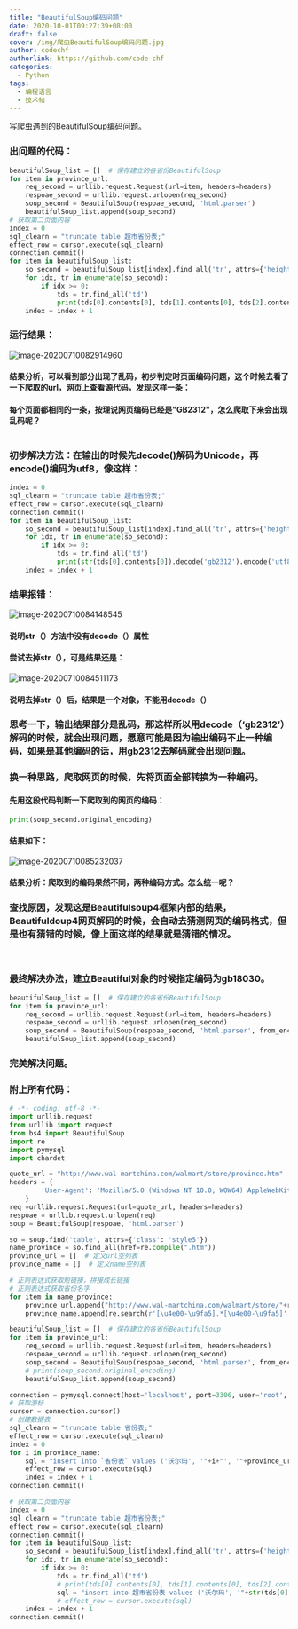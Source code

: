 ```yaml
---
title: "BeautifulSoup编码问题"
date: 2020-10-01T09:27:39+08:00
draft: false
cover: /img/爬虫BeautifulSoup编码问题.jpg
author: codechf
authorlink: https://github.com/code-chf
categories:
  - Python
tags:
  - 编程语言
  - 技术帖
---
```

写爬虫遇到的BeautifulSoup编码问题。

<!--more-->

### 出问题的代码：


```python
beautifulSoup_list = []  # 保存建立的各省份BeautifulSoup
for item in province_url:
    req_second = urllib.request.Request(url=item, headers=headers)
    respoae_second = urllib.request.urlopen(req_second)
    soup_second = BeautifulSoup(respoae_second, 'html.parser')
    beautifulSoup_list.append(soup_second)
# 获取第二页面内容
index = 0
sql_clearn = "truncate table 超市省份表;"
effect_row = cursor.execute(sql_clearn)
connection.commit()
for item in beautifulSoup_list:
    so_second = beautifulSoup_list[index].find_all('tr', attrs={'height': '20'})
    for idx, tr in enumerate(so_second):
        if idx >= 0:
            tds = tr.find_all('td')
            print(tds[0].contents[0], tds[1].contents[0], tds[2].contents[0], tds[3].contents[0], tds[4].contents[0], tds[5].contents[0])
    index = index + 1
```

### 运行结果：

![image-20200710082914960](https://gitee.com/codechf/uPic-file/raw/master/uPic/image-20200710082914960.png)

#### 结果分析，可以看到部分出现了乱码，初步判定时页面编码问题，这个时候去看了一下爬取的url，网页上查看源代码，发现这样一条：

<META http-equiv=Content-Type content="text/html; charset=gb2312">

#### 每个页面都相同的一条，按理说网页编码已经是"GB2312"，怎么爬取下来会出现乱码呢？</br></br>

### 初步解决方法：在输出的时候先decode()解码为Unicode，再encode()编码为utf8，像这样：

```python
index = 0
sql_clearn = "truncate table 超市省份表;"
effect_row = cursor.execute(sql_clearn)
connection.commit()
for item in beautifulSoup_list:
    so_second = beautifulSoup_list[index].find_all('tr', attrs={'height': '20'})
    for idx, tr in enumerate(so_second):
        if idx >= 0:
            tds = tr.find_all('td')
            print(str(tds[0].contents[0]).decode('gb2312').encode('utf8'), str(tds[1].contents[0]).decode('gb2312').encode('utf8'), str(tds[2].contents[0]).decode('gb2312').encode('utf8'), str(tds[3].contents[0]).decode('gb2312').encode('utf8'), str(tds[4].contents[0]).decode('gb2312').encode('utf8'), str(tds[5].contents[0]).decode('gb2312').encode('utf8'))
    index = index + 1
```

### 结果报错：

![image-20200710084148545](https://gitee.com/codechf/uPic-file/raw/master/uPic/image-20200710084148545.png)

#### 说明str（）方法中没有decode（）属性

#### 尝试去掉str（），可是结果还是：

![image-20200710084511173](https://gitee.com/codechf/uPic-file/raw/master/uPic/image-20200710084511173.png)

#### 说明去掉str（）后，结果是一个对象，不能用decode（）</br>

### 思考一下，输出结果部分是乱码，那这样所以用decode（‘gb2312’）解码的时候，就会出现问题，愿意可能是因为输出编码不止一种编码，如果是其他编码的话，用gb2312去解码就会出现问题。

### 换一种思路，爬取网页的时候，先将页面全部转换为一种编码。

#### 先用这段代码判断一下爬取到的网页的编码：

```python
print(soup_second.original_encoding)
```

#### 结果如下：

![image-20200710085232037](https://gitee.com/codechf/uPic-file/raw/master/uPic/image-20200710085232037.png)

#### 结果分析：爬取到的编码果然不同，两种编码方式。怎么统一呢？

### 查找原因，发现这是Beautifulsoup4框架内部的结果，Beautifuldoup4网页解码的时候，会自动去猜测网页的编码格式，但是也有猜错的时候，像上面这样的结果就是猜错的情况。

</br>

### 最终解决办法，建立Beautiful对象的时候指定编码为gb18030。

```python
beautifulSoup_list = []  # 保存建立的各省份BeautifulSoup
for item in province_url:
    req_second = urllib.request.Request(url=item, headers=headers)
    respoae_second = urllib.request.urlopen(req_second)
    soup_second = BeautifulSoup(respoae_second, 'html.parser', from_encoding='gb18030')
    beautifulSoup_list.append(soup_second)
```

### 完美解决问题。

### 附上所有代码：

```python
# -*- coding: utf-8 -*-
import urllib.request
from urllib import request
from bs4 import BeautifulSoup
import re
import pymysql
import chardet

quote_url = "http://www.wal-martchina.com/walmart/store/province.htm"
headers = {
        'User-Agent': 'Mozilla/5.0 (Windows NT 10.0; WOW64) AppleWebKit/537.36 (KHTML, like Gecko) Chrome/68.0.3440.106 Safari/537.36'
    }
req =urllib.request.Request(url=quote_url, headers=headers)
respoae = urllib.request.urlopen(req)
soup = BeautifulSoup(respoae, 'html.parser')

so = soup.find('table', attrs={'class': 'style5'})
name_province = so.find_all(href=re.compile(".htm"))
province_url = []  # 定义url空列表
province_name = []  # 定义name空列表

# 正则表达式获取短链接，拼接成长链接
# 正则表达式获取省份名字
for item in name_province:
    province_url.append("http://www.wal-martchina.com/walmart/store/"+re.search(r'[a-zA-z]+.htm', str(item)).group())
    province_name.append(re.search(r'[\u4e00-\u9fa5].*[\u4e00-\u9fa5]', str(item)).group())

beautifulSoup_list = []  # 保存建立的各省份BeautifulSoup
for item in province_url:
    req_second = urllib.request.Request(url=item, headers=headers)
    respoae_second = urllib.request.urlopen(req_second)
    soup_second = BeautifulSoup(respoae_second, 'html.parser', from_encoding='gb18030')
    # print(soup_second.original_encoding)
    beautifulSoup_list.append(soup_second)

connection = pymysql.connect(host='localhost', port=3306, user='root', password='cc122112', db='databases', charset='utf8')
# 获取游标
cursor = connection.cursor()
# 创建数据表
sql_clearn = "truncate table 省份表;"
effect_row = cursor.execute(sql_clearn)
index = 0
for i in province_name:
    sql = "insert into `省份表` values ('沃尔玛', '"+i+"', '"+province_url[index]+"');"
    effect_row = cursor.execute(sql)
    index = index + 1
connection.commit()

# 获取第二页面内容
index = 0
sql_clearn = "truncate table 超市省份表;"
effect_row = cursor.execute(sql_clearn)
connection.commit()
for item in beautifulSoup_list:
    so_second = beautifulSoup_list[index].find_all('tr', attrs={'height': '20'})
    for idx, tr in enumerate(so_second):
        if idx >= 0:
            tds = tr.find_all('td')
            # print(tds[0].contents[0], tds[1].contents[0], tds[2].contents[0], tds[3].contents[0], tds[4].contents[0], tds[5].contents[0])
            sql = "insert into 超市省份表 values ('沃尔玛', '"+str(tds[0].contents[0])+"', '"+str(tds[1].contents[0])+"', '"+str(tds[2].contents[0])+"', '"+str(tds[3].contents[0])+"', '"+str(tds[4].contents[0])+"', '"+str(tds[5].contents[0])+"');"
            # effect_row = cursor.execute(sql)
    index = index + 1
connection.commit()
```